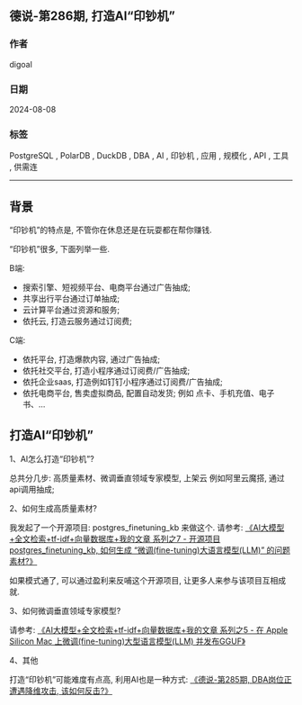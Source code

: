 ## 德说-第286期, 打造AI“印钞机”  
                  
### 作者                                                  
digoal                                                  
                                   
### 日期                                        
2024-08-08                          
                                                  
### 标签            
PostgreSQL , PolarDB , DuckDB , DBA , AI , 印钞机 , 应用 , 规模化 , API , 工具 , 供需连            
                                          
----                  
                     
## 背景    
“印钞机”的特点是, 不管你在休息还是在玩耍都在帮你赚钱.    
  
“印钞机”很多, 下面列举一些.   
  
B端:   
- 搜索引擎、短视频平台、电商平台通过广告抽成;   
- 共享出行平台通过订单抽成;
- 云计算平台通过资源和服务;   
- 依托云, 打造云服务通过订阅费;   
  
C端:   
- 依托平台, 打造爆款内容, 通过广告抽成;   
- 依托社交平台, 打造小程序通过订阅费/广告抽成;   
- 依托企业saas, 打造例如钉钉小程序通过订阅费/广告抽成;   
- 依托电商平台, 售卖虚拟商品, 配置自动发货;  例如 点卡、手机充值、电子书、...
  
## 打造AI“印钞机”  
1、AI怎么打造“印钞机”?   
  
总共分几步: 高质量素材、微调垂直领域专家模型, 上架云 例如阿里云魔搭, 通过api调用抽成;    
  
2、如何生成高质量素材?  
  
我发起了一个开源项目: postgres_finetuning_kb 来做这个. 请参考: [《AI大模型+全文检索+tf-idf+向量数据库+我的文章 系列之7 - 开源项目postgres_finetuning_kb, 如何生成 “微调(fine-tuning)大语言模型(LLM)” 的问题素材?》](../202407/20240730_01.md)    
  
如果模式通了, 可以通过盈利来反哺这个开源项目, 让更多人来参与该项目互相成就.    
  
3、如何微调垂直领域专家模型?  
  
请参考: [《AI大模型+全文检索+tf-idf+向量数据库+我的文章 系列之5 - 在 Apple Silicon Mac 上微调(fine-tuning)大型语言模型(LLM) 并发布GGUF》](../202407/20240724_01.md)    
  
4、其他  
  
打造“印钞机”可能难度有点高, 利用AI也是一种方式: [《德说-第285期, DBA岗位正遭遇降维攻击, 该如何反击?》](../202407/20240726_01.md)     
  
